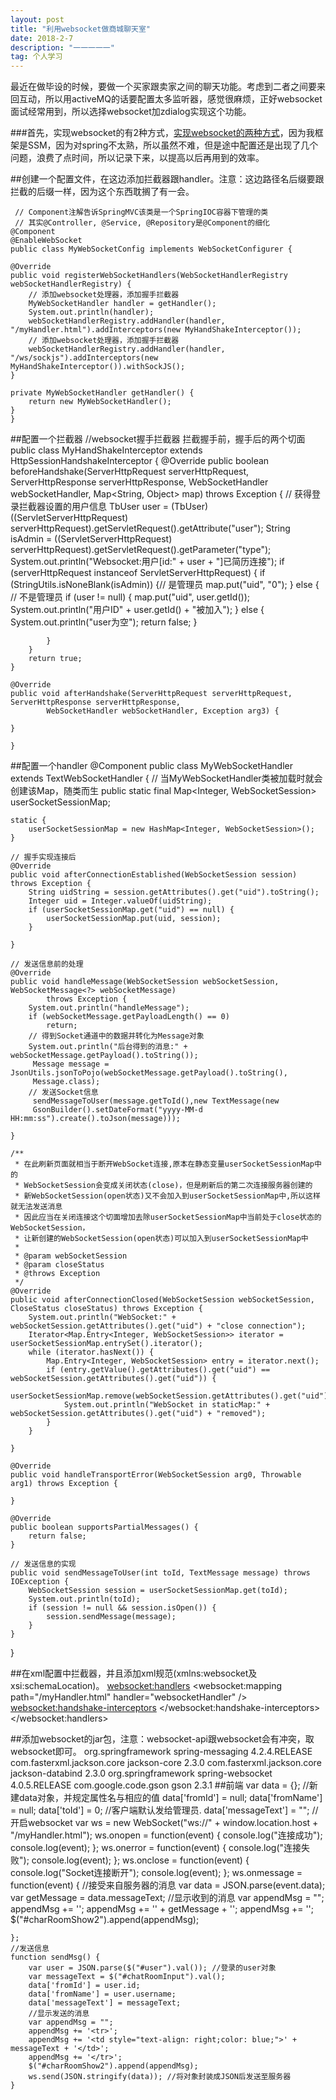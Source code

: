 ```yaml
---
layout: post
title: "利用websocket做商城聊天室"
date: 2018-2-7 
description: "一一一一一"
tag: 个人学习
---
```

最近在做毕设的时候，要做一个买家跟卖家之间的聊天功能。考虑到二者之间要来回互动，所以用activeMQ的话要配置太多监听器，感觉很麻烦，正好websocket面试经常用到，所以选择websocket加zdialog实现这个功能。

###首先，实现websocket的有2种方式，[实现websocket的两种方式](http://blog.csdn.net/zzhao114/article/details/60154017)，因为我框架是SSM，因为对spring不太熟，所以虽然不难，但是途中配置还是出现了几个问题，浪费了点时间，所以记录下来，以提高以后再用到的效率。

##创建一个配置文件，在这边添加拦截器跟handler。注意：这边路径名后缀要跟拦截的后缀一样，因为这个东西耽搁了有一会。
	
	 // Component注解告诉SpringMVC该类是一个SpringIOC容器下管理的类
	 // 其实@Controller, @Service, @Repository是@Component的细化
	@Component
	@EnableWebSocket
	public class MyWebSocketConfig implements WebSocketConfigurer {

	@Override
	public void registerWebSocketHandlers(WebSocketHandlerRegistry webSocketHandlerRegistry) {
		// 添加websocket处理器，添加握手拦截器
		MyWebSocketHandler handler = getHandler();
		System.out.println(handler);
		webSocketHandlerRegistry.addHandler(handler, "/myHandler.html").addInterceptors(new MyHandShakeInterceptor());
		// 添加websocket处理器，添加握手拦截器
		webSocketHandlerRegistry.addHandler(handler, "/ws/sockjs").addInterceptors(new MyHandShakeInterceptor()).withSockJS();
	}

	private MyWebSocketHandler getHandler() {
		return new MyWebSocketHandler();
	}
	}


##配置一个拦截器
	//websocket握手拦截器 拦截握手前，握手后的两个切面
	public class MyHandShakeInterceptor extends HttpSessionHandshakeInterceptor {
	@Override
	public boolean beforeHandshake(ServerHttpRequest serverHttpRequest, ServerHttpResponse serverHttpResponse,
			WebSocketHandler webSocketHandler, Map<String, Object> map) throws Exception {
		// 获得登录拦截器设置的用户信息
		TbUser user = (TbUser) ((ServletServerHttpRequest) serverHttpRequest).getServletRequest().getAttribute("user");
		String isAdmin = ((ServletServerHttpRequest) serverHttpRequest).getServletRequest().getParameter("type");
		System.out.println("Websocket:用户[id:" + user + "]已简历连接");
		if (serverHttpRequest instanceof ServletServerHttpRequest) {
			if (StringUtils.isNoneBlank(isAdmin)) {// 是管理员
				map.put("uid", "0");
			} else {
				// 不是管理员
				if (user != null) {
					map.put("uid", user.getId());
					System.out.println("用户ID" + user.getId() + "被加入");
				} else {
					System.out.println("user为空");
					return false;
				}

			}
		}
		return true;
	}

	@Override
	public void afterHandshake(ServerHttpRequest serverHttpRequest, ServerHttpResponse serverHttpResponse,
			WebSocketHandler webSocketHandler, Exception arg3) {

	}

	}
##配置一个handler
	@Component
		public class MyWebSocketHandler extends TextWebSocketHandler {
	// 当MyWebSocketHandler类被加载时就会创建该Map，随类而生
	public static final Map<Integer, WebSocketSession> userSocketSessionMap;

	static {
		userSocketSessionMap = new HashMap<Integer, WebSocketSession>();
	}

	// 握手实现连接后
	@Override
	public void afterConnectionEstablished(WebSocketSession session) throws Exception {
		String uidString = session.getAttributes().get("uid").toString();
		Integer uid = Integer.valueOf(uidString);
		if (userSocketSessionMap.get("uid") == null) {
			userSocketSessionMap.put(uid, session);
		}

	}

	// 发送信息前的处理
	@Override
	public void handleMessage(WebSocketSession webSocketSession, WebSocketMessage<?> webSocketMessage)
			throws Exception {
		System.out.println("handleMessage");
		if (webSocketMessage.getPayloadLength() == 0)
			return;
		// 得到Socket通道中的数据并转化为Message对象
		System.out.println("后台得到的消息:" + webSocketMessage.getPayload().toString());
		 Message message = JsonUtils.jsonToPojo(webSocketMessage.getPayload().toString(),
		 Message.class);
		// 发送Socket信息
		 sendMessageToUser(message.getToId(),new TextMessage(new
		 GsonBuilder().setDateFormat("yyyy-MM-d HH:mm:ss").create().toJson(message)));

	}

	/**
	 * 在此刷新页面就相当于断开WebSocket连接,原本在静态变量userSocketSessionMap中的
	 * WebSocketSession会变成关闭状态(close)，但是刷新后的第二次连接服务器创建的
	 * 新WebSocketSession(open状态)又不会加入到userSocketSessionMap中,所以这样就无法发送消息
	 * 因此应当在关闭连接这个切面增加去除userSocketSessionMap中当前处于close状态的WebSocketSession，
	 * 让新创建的WebSocketSession(open状态)可以加入到userSocketSessionMap中
	 * 
	 * @param webSocketSession
	 * @param closeStatus
	 * @throws Exception
	 */
	@Override
	public void afterConnectionClosed(WebSocketSession webSocketSession, CloseStatus closeStatus) throws Exception {
		System.out.println("WebSocket:" + webSocketSession.getAttributes().get("uid") + "close connection");
		Iterator<Map.Entry<Integer, WebSocketSession>> iterator = userSocketSessionMap.entrySet().iterator();
		while (iterator.hasNext()) {
			Map.Entry<Integer, WebSocketSession> entry = iterator.next();
			if (entry.getValue().getAttributes().get("uid") == webSocketSession.getAttributes().get("uid")) {
				userSocketSessionMap.remove(webSocketSession.getAttributes().get("uid"));
				System.out.println("WebSocket in staticMap:" + webSocketSession.getAttributes().get("uid") + "removed");
			}
		}

	}

	@Override
	public void handleTransportError(WebSocketSession arg0, Throwable arg1) throws Exception {

	}

	@Override
	public boolean supportsPartialMessages() {
		return false;
	}

	// 发送信息的实现
	public void sendMessageToUser(int toId, TextMessage message) throws IOException {
		WebSocketSession session = userSocketSessionMap.get(toId);
		System.out.println(toId);
		if (session != null && session.isOpen()) {
			session.sendMessage(message);
		}
	}

}

##在xml配置中拦截器，并且添加xml规范(xmlns:websocket及xsi:schemaLocation)。
	<!-- 配置好处理器 -->
	<bean id="websocketHandler" class="com.huanghongyuan.front.webSocket.MyWebSocketHandler" />
	<!-- 配置拦截器 -->
	<websocket:handlers>
		<websocket:mapping path="/myHandler.html" handler="websocketHandler" /> 
		<websocket:handshake-interceptors>
			<bean class="com.huanghongyuan.front.webSocket.MyHandShakeInterceptor" />
		</websocket:handshake-interceptors>
	</websocket:handlers>

##添加websocket的jar包，注意：websocket-api跟websocket会有冲突，取websocket即可。
		<dependency>
			<groupId>org.springframework</groupId>
			<artifactId>spring-messaging</artifactId>
			<version>4.2.4.RELEASE</version>
		</dependency>
		<dependency>
			<groupId>com.fasterxml.jackson.core</groupId>
			<artifactId>jackson-core</artifactId>
			<version>2.3.0</version>
		</dependency>
		<dependency>
			<groupId>com.fasterxml.jackson.core</groupId>
			<artifactId>jackson-databind</artifactId>
			<version>2.3.0</version>
		</dependency>
		<dependency>
			<groupId>org.springframework</groupId>
			<artifactId>spring-websocket</artifactId>
			<version>4.0.5.RELEASE</version>
		</dependency>
		<dependency>
			<groupId>com.google.code.gson</groupId>
			<artifactId>gson</artifactId>
			<version>2.3.1</version>
		</dependency>
##前端
	var data = {}; //新建data对象，并规定属性名与相应的值
	data['fromId'] = null;
	data['fromName'] = null;
	data['toId'] = 0; //客户端默认发给管理员.
	data['messageText'] = "";
	//开启websocket
	var ws = new WebSocket("ws://" + window.location.host + "/myHandler.html");
	ws.onopen = function(event) {
		console.log("连接成功");
		console.log(event);
	};
	ws.onerror = function(event) {
		console.log("连接失败");
		console.log(event);
	};
	ws.onclose = function(event) {
		console.log("Socket连接断开");
		console.log(event);
	};
	ws.onmessage = function(event) {
		//接受来自服务器的消息
		var data = JSON.parse(event.data);
		var getMessage = data.messageText;
		//显示收到的消息
		var appendMsg = "";
		appendMsg += '<tr>';
		appendMsg += '<td style="text-align: left;color: red;">' + getMessage + '</td>';
		appendMsg += '</tr>';
		$("#charRoomShow2").append(appendMsg);

	};
	//发送信息
	function sendMsg() {
		var user = JSON.parse($("#user").val()); //登录的user对象
		var messageText = $("#chatRoomInput").val();
		data['fromId'] = user.id;
		data['fromName'] = user.username;
		data['messageText'] = messageText;
		//显示发送的消息
		var appendMsg = "";
		appendMsg += '<tr>';
		appendMsg += '<td style="text-align: right;color: blue;">' + messageText + '</td>';
		appendMsg += '</tr>';
		$("#charRoomShow2").append(appendMsg);
		ws.send(JSON.stringify(data)); //将对象封装成JSON后发送至服务器
	}